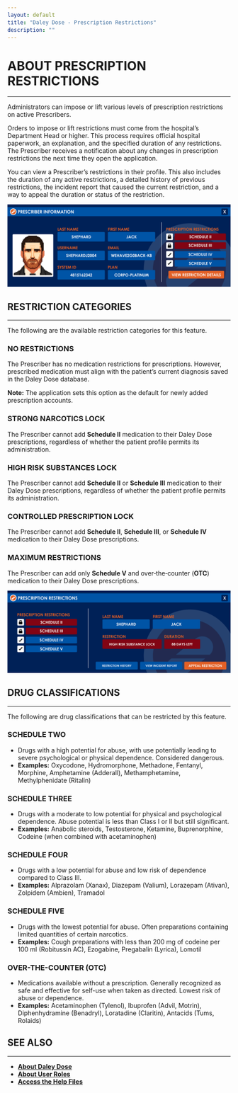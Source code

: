 ```yaml
---
layout: default
title: "Daley Dose - Prescription Restrictions"
description: ""
---
```


# **ABOUT PRESCRIPTION RESTRICTIONS**
---
Administrators can impose or lift various levels of prescription restrictions on active Prescribers.

Orders to impose or lift restrictions must come from the hospital’s Department Head or higher. This process requires official hospital paperwork, an explanation, and the specified duration of any restrictions. The Prescriber receives a notification about any changes in prescription restrictions the next time they open the application.

You can view a Prescriber’s restrictions in their profile. This also includes the duration of any active restrictions, a detailed history of previous restrictions, the incident report that caused the current restriction, and a way to appeal the duration or status of the restriction.

![Daley Dose Profile screen](/assets/images/daley-dose-profile.png)

## **RESTRICTION CATEGORIES**
---
The following are the available restriction categories for this feature.

### **NO RESTRICTIONS**
The Prescriber has no medication restrictions for prescriptions. However, prescribed medication must align with the patient’s current diagnosis saved in the Daley Dose database.  

**Note:** The application sets this option as the default for newly added prescription accounts.

### **STRONG NARCOTICS LOCK**
The Prescriber cannot add **Schedule II** medication to their Daley Dose prescriptions, regardless of whether the patient profile permits its administration.

### **HIGH RISK SUBSTANCES LOCK**
The Prescriber cannot add **Schedule II** or **Schedule III** medication to their Daley Dose prescriptions, regardless of whether the patient profile permits its administration.

### **CONTROLLED PRESCRIPTION LOCK**
The Prescriber cannot add **Schedule II**, **Schedule III**, or **Schedule IV** medication to their Daley Dose prescriptions.

### **MAXIMUM RESTRICTIONS**
The Prescriber can add only **Schedule V** and over‑the‑counter (**OTC**) medication to their Daley Dose prescriptions.

![Daley Dose Prescription Restrictions](/assets/images/daley-dose-profile-prescription.png)

## **DRUG CLASSIFICATIONS**
---
The following are drug classifications that can be restricted by this feature.

### **SCHEDULE TWO**
- Drugs with a high potential for abuse, with use potentially leading to severe psychological or physical dependence. Considered dangerous.  
- **Examples:** Oxycodone, Hydromorphone, Methadone, Fentanyl, Morphine, Amphetamine (Adderall), Methamphetamine, Methylphenidate (Ritalin)

### **SCHEDULE THREE**
- Drugs with a moderate to low potential for physical and psychological dependence. Abuse potential is less than Class I or II but still significant.  
- **Examples:** Anabolic steroids, Testosterone, Ketamine, Buprenorphine, Codeine (when combined with acetaminophen)

### **SCHEDULE FOUR**
- Drugs with a low potential for abuse and low risk of dependence compared to Class III.  
- **Examples:** Alprazolam (Xanax), Diazepam (Valium), Lorazepam (Ativan), Zolpidem (Ambien), Tramadol

### **SCHEDULE FIVE**
- Drugs with the lowest potential for abuse. Often preparations containing limited quantities of certain narcotics.  
- **Examples:** Cough preparations with less than 200 mg of codeine per 100 ml (Robitussin AC), Ezogabine, Pregabalin (Lyrica), Lomotil

### **OVER-THE-COUNTER (OTC)**
- Medications available without a prescription. Generally recognized as safe and effective for self-use when taken as directed. Lowest risk of abuse or dependence.  
- **Examples:** Acetaminophen (Tylenol), Ibuprofen (Advil, Motrin), Diphenhydramine (Benadryl), Loratadine (Claritin), Antacids (Tums, Rolaids)

## **SEE ALSO**
---
- [**About Daley Dose**](/daleydose/about-daley-dose)  
- [**About User Roles**](/daleydose/about-user-roles)  
- [**Access the Help Files**](/daleydose/help-files)  
